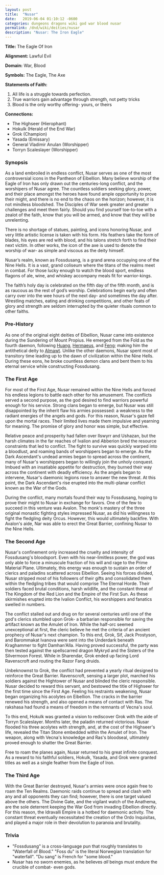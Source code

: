 ```yaml
---
layout: post
title:  "Nusar"
date:   2019-06-04 01:10:12 -0600
categories: dungeons dragons wiki god war blood nusar
permalink: /dnd/wiki/deities/nusar
description: "Nusar: The Iron Eagle"
---
```


**Title:** The Eagle Of Iron

**Alignment:** Lawful Evil

**Domain:** War, Blood

**Symbols:** The Eagle, The Axe

**Statements of Faith:**
1.  All life is a struggle towards perfection.
2.  True warriors gain advantage through strength, not petty tricks
3.  Blood is the only worthy offering- yours, or theirs

**Connections:**

-   The Highseer (Hierophant)
-   Hokulk (Herald of the End War)
-   Grok (Champion)
-   Yasada (Emissary)
-   General Vladimir Anulan (Worshipper)
-   Torryn Scaleslayer (Worshipper)

### Synopsis

As a land embroiled in endless conflict, Nusar serves as one of the most controversial icons in the Pantheon of Eibellion.
Many believe worship of the Eagle of Iron has only drawn out the centuries-long conflict, and the worshipers of Nusar agree.
The countless soldiers seeking glory, power, and their place amongst the heroes have found ample opportunity to prove their might, and there is no end to the chaos on the horizon; however, it is not mindless bloodshed.
The Disciples of War seek greater and greater challenges and meet them fairly.
Should you find yourself toe-to-toe with a zealot of the faith, know that you will be armed, and know that they will be unrelenting.

There is no shortage of statues, painting, and icons honoring Nusar, and very little artistic license is taken with his form.
His feathers take the form of blades, his eyes are red with blood, and his talons stretch forth to find their next victim.
In other works, the icon of the axe is used to denote the worship of war- as simple and viscous as the deity himself.

Nusar’s realm, known as Fossdusang, is a grand arena occupying one of the Nine Hells.
It is a vast, grand coliseum where the titans of the realms meet in combat.
For those lucky enough to watch the blood sport, endless flagons of ale, wine, and whiskey accompany meals fit for warrior-kings.

The faith’s holy day is celebrated on the fifth day of the fifth month, and is as raucous as the rest of god’s worship.
Celebrations begin early and often carry over into the wee hours of the next day- and sometimes the day after.
Wrestling matches, eating and drinking competitions, and other feats of glory and strength are seldom interrupted by the quieter rituals common to other faiths.

### Pre-History

As one of the original eight deities of Eibellion, Nusar came into existence during the Sundering of Mount Propius.
He emerged from the Fold as the fourth daemon, following [Huang](/dnd/wiki/deities/huang), [Hermaeus](/dnd/wiki/deities/hermaeus), and [Feng](/dnd/wiki/deities/feng); making him the antithetical deity to [Almawt](/dnd/wiki/deities/almawt).
Unlike the other daemons, Nusar spent most of transitory time leading up to the dawn of civilization within the Nine Hells.
During these eons, he broke countless demon clans and bent them to his eternal service while constructing Fossdusang.

### The First Age

For most of the First Age, Nusar remained within the Nine Hells and forced his endless legions to battle each other for his amusement.
The conflicts served a second purpose, as the god desired to find warriors powerful enough for his service.
Strong clans began to emerge, but Nusar was still disappointed by the inherit flaw his armies possessed: a weakness to the radiant energies of the angels and gods.
For this reason, Nusar's gaze fell upon the mortal races.
Their limited lives made them impulsive and yearning for meaning.
The promise of glory and honor was simple, but effective.

Relative peace and prosperity had fallen over Ilswyrr and Ushazan, but the harsh climates in the far reaches of Ivalion and Abberion bred the resource constraints that led to conflict.
The fight to survive was quickly warped into a bloodlust, and roaming bands of worshippers began to emerge.
As the Dark Ascendant's undead armies began to spread across the continent, many of Nusar's worshippers began to willingly join the unholy conquest.
Imbued with an insatiable appetite for destruction, they burned their way across the continent with deadly efficiency.
As the angels began to intervene, Nusar's daemonic legions rose to answer the new threat.
At this point, the Dark Ascendant's rise erupted into the multi-planar conflict known as the War of the Gods.

During the conflict, many mortals found their way to Fossdusang, hoping to prove their might to Nusar in exchange for favors.
One of the few to succeed in this venture was Avalon.
The monk's mastery of the three original monastic fighting styles impressed Nusar, as did his willingness to fight the fledgling deity Orcus.
However, this would ultimately backfire.
With Avalon's aide, Nar was able to erect the Great Barrier, confining Nusar to the Nine Hells.

### The Second Age

Nusar's confinement only increased the cruelty and intensity of Fossdusang's bloodsport.
Even with his near-limitless power, the god was only able to force a minuscule fraction of his will and rage to the Prime Material Plane.
Ultimately, this energy was enough to sustain an order of clerics and paladins scattered across Eibellion.
Seeing his forces divided, Nusar stripped most of his followers of their gifts and consolidated them within the fledgling tribes that would comprise The Eternal Horde.
Their soldiers faced brutal conditions, harsh wildlife, and the constant threat of The Kingdom of the Red Lion and the Empire of the First Sun.
As these skirmishes erupted into the Ivalion Conflict, his worshippers and fanatics swelled in numbers.

The conflict stalled out and drug on for several centuries until one of the god's clerics stumbled upon Grok- a barbarian responsible for saving the artifact known as the Amulet of Iron.
While the half-orc seemed unexceptional at first, the cleric believe he met the criteria of an ancient prophecy of Nusar's next champion.
To this end, Grok, Sif, Jack Prostyson, and Barommakat Ivanova were sent into the Underdark beneath Kraghammer to fight Damhan'Alla.
Having proved successful, the party was then tested against the spellscarred dragon Mykryd and the Sisters of the Silvermoon Forest.
While in Sharendar, Grok ended up facing Lord Ravenscroft and routing the Razor Fang druids.

Unbeknownst to Grok, the conflict had prevented a yearly ritual designed to reinforce the Great Barrier.
Ravenscroft, sensing a larger plot, marched his soldiers against the Hightower of Nusar and blinded the cleric responsible.
Nusar decided to reward this servant, and bestowed the title of Highseer for the first time since the First Age.
Feeling his restraints weakening, Nusar began organizing his acolytes on Eibellion.
The cracks in the barrier renewed his strength, and also opened a means of contact with Ras.
The rakshasa had found a means of freedom in the remnants of Vecna's soul.

To this end, Hokulk was granted a vision to rediscover Grok with the aide of Torryn Scaleslayer.
Months later, the paladin returned victorious.
Nusar flooded his three acolytes with strength, and, at the cost of the Highseer's life, revealed the Titan Stone embedded within the Amulet of Iron.
The weapon, along with Vecna's knowledge and Ras's bloodseal, ultimately proved enough to shatter the Great Barrier.

Free to roam the planes again, Nusar returned to his great infinite conquest.
As a reward to his faithful soldiers, Hokulk, Yasada, and Grok were granted titles as well as a single feather from the Eagle of Iron.

### The Third Age

With the Great Barrier destroyed, Nusar's armies were once again free to roam the Ten Realms.
Daemonic raids continue to spread and clash with any and all opponents they can find; however, there is one target valued above the others.
The Divine Gate, and the vigilant watch of the Anathema, are the sole deterrent keeping the War God from invading Eibellion directly.
For this reason, the Idravalli Empire is a hotbed for daemonic activity.
The constant threat eventually necessitated the creation of the Ordo Inquisitas, and played a major role in their devolution to paranoia and brutality.

### Trivia

- "Fossdusang" is a cross-language pun that roughly translates to "Waterfall of Blood."
  "Foss du" is the literal Norwegian translation for "waterfall".
  "Du sang" is French for "some blood."
- Nusar has no sworn enemies, as he believes *all* beings must endure the crucible of combat- even gods.
